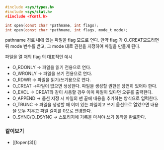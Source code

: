 ~~~c
#include <sys/types.h>
#include <sys/stat.h>
#iinclude <fcntl.h>

int open(const char *pathname, int flags);
int open(const char *pathname, int flags, mode_t mode);
~~~

pathname 경로 내에 있는 파일을  flag 모드로 연다.
만약 flag 가 O_CREAT모드라면 뒤 mode 변수를 받고, 그 mode 대로 권한을 지정하여 파일을 만들게 된다.

파일을 열 때의 flag 의 대표적인 예시
* O_RDONLY        -> 파일을 읽기 전용으로 연다.
* O_WRONLY       -> 파일을 쓰기 전용으로 연다.
* O_RDWR           -> 파일을 읽기/쓰기용으로 연다.
* O_CREAT           ->파일이 없으면 생성한다. 파일을 생성할 권한은 당연히 있어야 한다.
* O_EXCL              -> CREAT와 같이 사용할 경우 이미 파일이 있다면 오류를 출력한다.
* O_APPEND        -> 옵션 지정 시 파일의 맨 끝에 내용을 추가하는 방식으로 입력한다.
* O_TRUNC           -> 파일을 생성할 때 이미 있는 파일이고 쓰기 옵션으로 열었으면
                                   내용을 모두 지우고 파일 길이를 0으로 변경한다.
* O_SYNC/O_DSYNC        -> 스토리지에 기록을 마쳐야 쓰기 동작을 완료한다.


### 같이보기
- [[fopen(3)]]